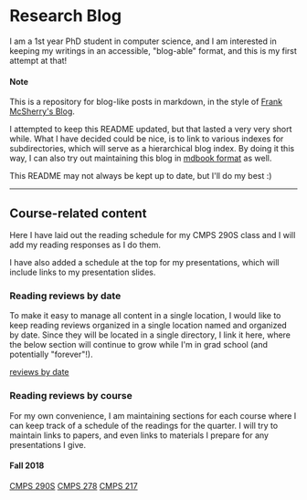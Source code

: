 # Research Blog
I am a 1st year PhD student in computer science, and I am interested in keeping my writings in an
accessible, "blog-able" format, and this is my first attempt at that!

#### Note
This is a repository for blog-like posts in markdown, in the style of [Frank McSherry's
Blog](https://github.com/frankmcsherry/blog).

I attempted to keep this README updated, but that lasted a very very short while. What I have
decided could be nice, is to link to various indexes for subdirectories, which will serve as a
hierarchical blog index. By doing it this way, I can also try out maintaining this blog in [mdbook
format](https://rust-lang-nursery.github.io/mdBook/) as well.

This README may not always be kept up to date, but I'll do my best :)

---
## Course-related content
Here I have laid out the reading schedule for my CMPS 290S class and I will add
my reading responses as I do them.

I have also added a schedule at the top for my presentations, which will
include links to my presentation slides.

### Reading reviews by date
To make it easy to manage all content in a single location, I would like to keep reading reviews
organized in a single location named and organized by date. Since they will be located in a single
directory, I link it here, where the below section will continue to grow while I'm in grad school
(and potentially "forever"!).

[reviews by date](https://github.com/Drin/research-blog/tree/master/research-blog/blog-content/readings/by-date)

### Reading reviews by course
For my own convenience, I am maintaining sections for each course where I can keep track of a
schedule of the readings for the quarter. I will try to maintain links to papers, and even links to
materials I prepare for any presentations I give.

#### Fall 2018
[CMPS 290S](https://github.com/Drin/research-blog/blob/master/research-blog/blog-content/readings/by-course/cmps290s/index.md)
[CMPS 278](https://github.com/Drin/research-blog/blob/master/research-blog/blog-content/readings/by-course/cmps278/index.md)
[CMPS 217](https://github.com/Drin/research-blog/blob/master/research-blog/blog-content/readings/by-course/cmps217/index.md)

